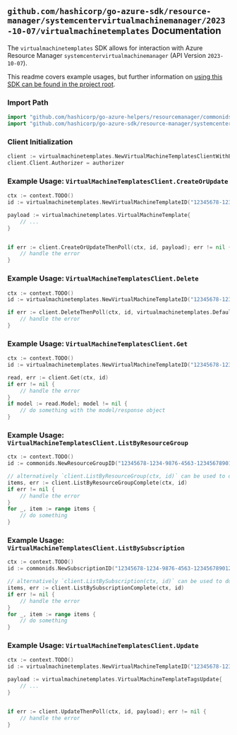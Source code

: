 
## `github.com/hashicorp/go-azure-sdk/resource-manager/systemcentervirtualmachinemanager/2023-10-07/virtualmachinetemplates` Documentation

The `virtualmachinetemplates` SDK allows for interaction with Azure Resource Manager `systemcentervirtualmachinemanager` (API Version `2023-10-07`).

This readme covers example usages, but further information on [using this SDK can be found in the project root](https://github.com/hashicorp/go-azure-sdk/tree/main/docs).

### Import Path

```go
import "github.com/hashicorp/go-azure-helpers/resourcemanager/commonids"
import "github.com/hashicorp/go-azure-sdk/resource-manager/systemcentervirtualmachinemanager/2023-10-07/virtualmachinetemplates"
```


### Client Initialization

```go
client := virtualmachinetemplates.NewVirtualMachineTemplatesClientWithBaseURI("https://management.azure.com")
client.Client.Authorizer = authorizer
```


### Example Usage: `VirtualMachineTemplatesClient.CreateOrUpdate`

```go
ctx := context.TODO()
id := virtualmachinetemplates.NewVirtualMachineTemplateID("12345678-1234-9876-4563-123456789012", "example-resource-group", "virtualMachineTemplateValue")

payload := virtualmachinetemplates.VirtualMachineTemplate{
	// ...
}


if err := client.CreateOrUpdateThenPoll(ctx, id, payload); err != nil {
	// handle the error
}
```


### Example Usage: `VirtualMachineTemplatesClient.Delete`

```go
ctx := context.TODO()
id := virtualmachinetemplates.NewVirtualMachineTemplateID("12345678-1234-9876-4563-123456789012", "example-resource-group", "virtualMachineTemplateValue")

if err := client.DeleteThenPoll(ctx, id, virtualmachinetemplates.DefaultDeleteOperationOptions()); err != nil {
	// handle the error
}
```


### Example Usage: `VirtualMachineTemplatesClient.Get`

```go
ctx := context.TODO()
id := virtualmachinetemplates.NewVirtualMachineTemplateID("12345678-1234-9876-4563-123456789012", "example-resource-group", "virtualMachineTemplateValue")

read, err := client.Get(ctx, id)
if err != nil {
	// handle the error
}
if model := read.Model; model != nil {
	// do something with the model/response object
}
```


### Example Usage: `VirtualMachineTemplatesClient.ListByResourceGroup`

```go
ctx := context.TODO()
id := commonids.NewResourceGroupID("12345678-1234-9876-4563-123456789012", "example-resource-group")

// alternatively `client.ListByResourceGroup(ctx, id)` can be used to do batched pagination
items, err := client.ListByResourceGroupComplete(ctx, id)
if err != nil {
	// handle the error
}
for _, item := range items {
	// do something
}
```


### Example Usage: `VirtualMachineTemplatesClient.ListBySubscription`

```go
ctx := context.TODO()
id := commonids.NewSubscriptionID("12345678-1234-9876-4563-123456789012")

// alternatively `client.ListBySubscription(ctx, id)` can be used to do batched pagination
items, err := client.ListBySubscriptionComplete(ctx, id)
if err != nil {
	// handle the error
}
for _, item := range items {
	// do something
}
```


### Example Usage: `VirtualMachineTemplatesClient.Update`

```go
ctx := context.TODO()
id := virtualmachinetemplates.NewVirtualMachineTemplateID("12345678-1234-9876-4563-123456789012", "example-resource-group", "virtualMachineTemplateValue")

payload := virtualmachinetemplates.VirtualMachineTemplateTagsUpdate{
	// ...
}


if err := client.UpdateThenPoll(ctx, id, payload); err != nil {
	// handle the error
}
```
